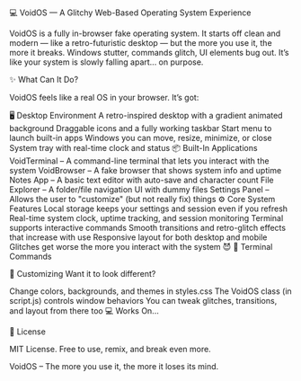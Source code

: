 💻 VoidOS — A Glitchy Web-Based Operating System Experience

VoidOS is a fully in-browser fake operating system. It starts off clean and modern — like a retro-futuristic desktop — but the more you use it, the more it breaks. Windows stutter, commands glitch, UI elements bug out. It’s like your system is slowly falling apart... on purpose.

✨ What Can It Do?

VoidOS feels like a real OS in your browser. It’s got:

🖥️ Desktop Environment
A retro-inspired desktop with a gradient animated background
Draggable icons and a fully working taskbar
Start menu to launch built-in apps
Windows you can move, resize, minimize, or close
System tray with real-time clock and status
📦 Built-In Applications
VoidTerminal – A command-line terminal that lets you interact with the system
VoidBrowser – A fake browser that shows system info and uptime
Notes App – A basic text editor with auto-save and character count
File Explorer – A folder/file navigation UI with dummy files
Settings Panel – Allows the user to "customize" (but not really fix) things
⚙️ Core System Features
Local storage keeps your settings and session even if you refresh
Real-time system clock, uptime tracking, and session monitoring
Terminal supports interactive commands
Smooth transitions and retro-glitch effects that increase with use
Responsive layout for both desktop and mobile
Glitches get worse the more you interact with the system 😈
🧪 Terminal Commands

🎨 Customizing
Want it to look different?

Change colors, backgrounds, and themes in styles.css
The VoidOS class (in script.js) controls window behaviors
You can tweak glitches, transitions, and layout from there too
💻 Works On...


📜 License

MIT License. Free to use, remix, and break even more.

VoidOS – The more you use it, the more it loses its mind.
